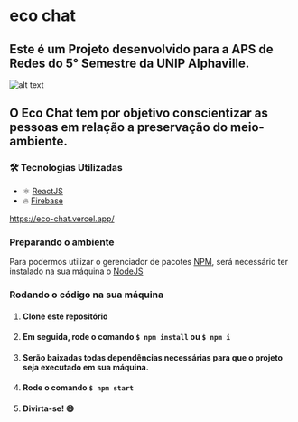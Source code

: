 # eco chat

## Este é um Projeto desenvolvido para a APS de Redes do 5° Semestre da UNIP Alphaville. 

![alt text](https://i.imgur.com/YMmKczI.png)

## O Eco Chat tem por objetivo conscientizar as pessoas em relação a preservação do meio-ambiente.

### 🛠️ Tecnologias Utilizadas
- ⚛️ [ReactJS](https://pt-br.reactjs.org/)
- 🔥 [Firebase](https://firebase.google.com/)

https://eco-chat.vercel.app/

### Preparando o ambiente

Para podermos utilizar o gerenciador de pacotes [NPM](https://www.npmjs.com/), será necessário ter instalado na sua máquina o [NodeJS](https://nodejs.org/en/)

### Rodando o código na sua máquina

1. #### Clone este repositório
2. #### Em seguida, rode o comando ```$ npm install``` ou ```$ npm i```
3. #### Serão baixadas todas dependências necessárias para que o projeto seja executado em sua máquina.
4. #### Rode o comando ```$ npm start```
5. #### Divirta-se! 😄
